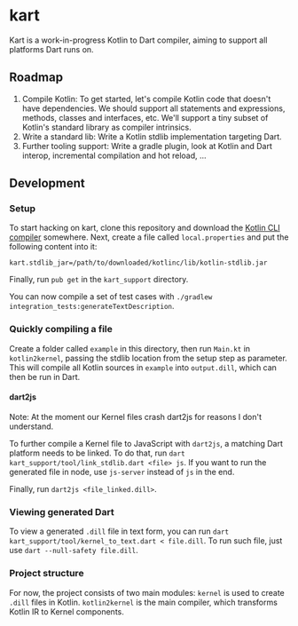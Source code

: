 # kart

Kart is a work-in-progress Kotlin to Dart compiler, aiming to support all platforms Dart runs on.

## Roadmap

1. Compile Kotlin: To get started, let's compile Kotlin code that doesn't have dependencies.
   We should support all statements and expressions, methods, classes and interfaces, etc.
   We'll support a tiny subset of Kotlin's standard library as compiler intrinsics.
2. Write a standard lib: Write a Kotlin stdlib implementation targeting Dart.
3. Further tooling support: Write a gradle plugin, look at Kotlin and Dart interop, incremental
compilation and hot reload, ...

## Development

### Setup

To start hacking on kart, clone this repository and download the [Kotlin CLI compiler](https://kotlinlang.org/docs/tutorials/command-line.html)
somewhere. Next, create a file called `local.properties` and put the following content into it:
```properties
kart.stdlib_jar=/path/to/downloaded/kotlinc/lib/kotlin-stdlib.jar
```

Finally, run `pub get` in the `kart_support` directory.

You can now compile a set of test cases with `./gradlew integration_tests:generateTextDescription`.

### Quickly compiling a file

Create a folder called `example` in this directory, then run `Main.kt` in `kotlin2kernel`, passing
the stdlib location from the setup step as parameter. This will compile all Kotlin sources in
`example` into `output.dill`, which can then be run in Dart.

#### dart2js

Note: At the moment our Kernel files crash dart2js for reasons I don't understand.

To further compile a Kernel file to JavaScript with `dart2js`, a matching Dart platform needs to 
be linked. To do that, run `dart kart_support/tool/link_stdlib.dart <file> js`. If you want to
run the generated file in node, use `js-server` instead of `js` in the end.

Finally, run `dart2js <file_linked.dill>`.

### Viewing generated Dart

To view a generated `.dill` file in text form, you can run 
`dart kart_support/tool/kernel_to_text.dart < file.dill`.
To run such file, just use `dart --null-safety file.dill`.

### Project structure

For now, the project consists of two main modules: `kernel` is used to create `.dill` files in Kotlin.
`kotlin2kernel` is the main compiler, which transforms Kotlin IR to Kernel components.